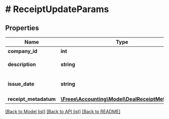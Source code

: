 # # ReceiptUpdateParams

## Properties

Name | Type | Description | Notes
------------ | ------------- | ------------- | -------------
**company_id** | **int** | 事業所ID |
**description** | **string** | メモ (255文字以内) | [optional]
**issue_date** | **string** | 取引日 (yyyy-mm-dd) |
**receipt_metadatum** | [**\Freee\Accounting\Model\DealReceiptMetadatum**](DealReceiptMetadatum.md) |  | [optional]

[[Back to Model list]](../../README.md#models) [[Back to API list]](../../README.md#endpoints) [[Back to README]](../../README.md)
